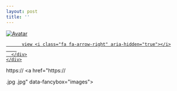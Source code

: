 ```yaml
---
layout: post
title: ''
---
```


<p class="imglist">

<div class="image-container">
  <a href="https://pic.imgdb.cn/item/5e8b55b1504f4bcb0466abe5.jpg"  data-fancybox="images">
    <img src="https://pic.imgdb.cn/item/5e8b55b1504f4bcb0466ac4b.jpg" alt="Avatar" class="image" />
    <div class="overlay">
      <div class="text">
        
          view <i class="fa fa-arrow-right" aria-hidden="true"></i>
        
      </div>
    </div>
  </a>
</div>




https://
<a href="https://

.jpg
.jpg" data-fancybox="images"><img src="" /></a>





</p>
